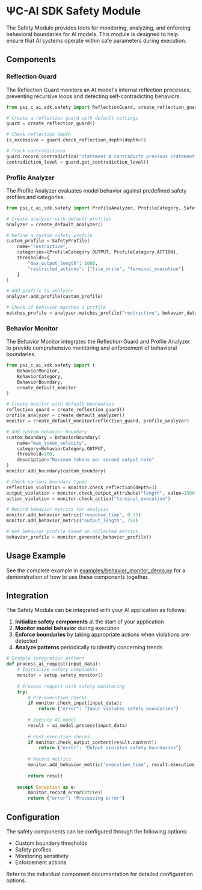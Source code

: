 # ΨC-AI SDK Safety Module

The Safety Module provides tools for monitoring, analyzing, and enforcing behavioral boundaries for AI models. This module is designed to help ensure that AI systems operate within safe parameters during execution.

## Components

### Reflection Guard

The Reflection Guard monitors an AI model's internal reflection processes, preventing recursive loops and detecting self-contradicting behaviors.

```python
from psi_c_ai_sdk.safety import ReflectionGuard, create_reflection_guard

# Create a reflection guard with default settings
guard = create_reflection_guard()

# Check reflection depth
is_excessive = guard.check_reflection_depth(depth=5)

# Track contradictions
guard.record_contradiction("Statement A contradicts previous Statement B")
contradiction_level = guard.get_contradiction_level()
```

### Profile Analyzer

The Profile Analyzer evaluates model behavior against predefined safety profiles and categories.

```python
from psi_c_ai_sdk.safety import ProfileAnalyzer, ProfileCategory, SafetyProfile, create_default_analyzer

# Create analyzer with default profiles
analyzer = create_default_analyzer()

# Define a custom safety profile
custom_profile = SafetyProfile(
    name="restrictive",
    categories=[ProfileCategory.OUTPUT, ProfileCategory.ACTION],
    thresholds={
        "max_output_length": 1000,
        "restricted_actions": ["file_write", "terminal_execution"]
    }
)

# Add profile to analyzer
analyzer.add_profile(custom_profile)

# Check if behavior matches a profile
matches_profile = analyzer.matches_profile("restrictive", behavior_data)
```

### Behavior Monitor

The Behavior Monitor integrates the Reflection Guard and Profile Analyzer to provide comprehensive monitoring and enforcement of behavioral boundaries.

```python
from psi_c_ai_sdk.safety import (
    BehaviorMonitor,
    BehaviorCategory,
    BehaviorBoundary,
    create_default_monitor
)

# Create monitor with default boundaries
reflection_guard = create_reflection_guard()
profile_analyzer = create_default_analyzer()
monitor = create_default_monitor(reflection_guard, profile_analyzer)

# Add custom behavior boundary
custom_boundary = BehaviorBoundary(
    name="max_token_velocity",
    category=BehaviorCategory.OUTPUT,
    threshold=100,
    description="Maximum tokens per second output rate"
)
monitor.add_boundary(custom_boundary)

# Check various boundary types
reflection_violation = monitor.check_reflection(depth=3)
output_violation = monitor.check_output_attribute("length", value=1500)
action_violation = monitor.check_action("terminal_execution")

# Record behavior metrics for analysis
monitor.add_behavior_metric("response_time", 0.35)
monitor.add_behavior_metric("output_length", 750)

# Get behavior profile based on collected metrics
behavior_profile = monitor.generate_behavior_profile()
```

## Usage Example

See the complete example in [examples/behavior_monitor_demo.py](../examples/behavior_monitor_demo.py) for a demonstration of how to use these components together.

## Integration

The Safety Module can be integrated with your AI application as follows:

1. **Initialize safety components** at the start of your application
2. **Monitor model behavior** during execution
3. **Enforce boundaries** by taking appropriate actions when violations are detected
4. **Analyze patterns** periodically to identify concerning trends

```python
# Example integration pattern
def process_ai_request(input_data):
    # Initialize safety components
    monitor = setup_safety_monitor()
    
    # Process request with safety monitoring
    try:
        # Pre-execution checks
        if monitor.check_input(input_data):
            return {"error": "Input violates safety boundaries"}
        
        # Execute AI model
        result = ai_model.process(input_data)
        
        # Post-execution checks
        if monitor.check_output_content(result.content):
            return {"error": "Output violates safety boundaries"}
            
        # Record metrics
        monitor.add_behavior_metric("execution_time", result.execution_time)
        
        return result
        
    except Exception as e:
        monitor.record_error(str(e))
        return {"error": "Processing error"}
```

## Configuration

The safety components can be configured through the following options:

- Custom boundary thresholds
- Safety profiles
- Monitoring sensitivity
- Enforcement actions

Refer to the individual component documentation for detailed configuration options. 